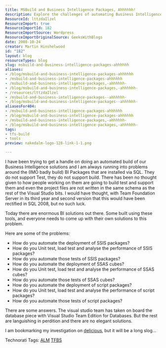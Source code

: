 ```yaml
---
title: MSBuild and Business Intelligence Packages, Ahhhhhh!
description: Explore the challenges of automating Business Intelligence builds with MSBuild. Discover solutions for SSIS and SSAS package deployment and testing.
ResourceId: lttzdaIlzel
ResourceImport: true
ResourceImportId: 182
ResourceImportSource: Wordpress
ResourceImportOriginalSource: GeeksWithBlogs
date: 2008-10-24
creator: Martin Hinshelwood
id: "182"
layout: blog
resourceTypes: blog
slug: msbuild-and-business-intelligence-packages-ahhhhhh
aliases:
- /blog/msbuild-and-business-intelligence-packages-ahhhhhh
- /msbuild-and-business-intelligence-packages-ahhhhhh
- /msbuild-and-business-intelligence-packages,-ahhhhhh-
- /blog/msbuild-and-business-intelligence-packages,-ahhhhhh-
- /resources/lttzdaIlzel
- /msbuild-and-business-intelligence-packages--ahhhhhh-
- /blog/msbuild-and-business-intelligence-packages--ahhhhhh-
aliasesFor404:
- /msbuild-and-business-intelligence-packages-ahhhhhh
- /blog/msbuild-and-business-intelligence-packages-ahhhhhh
- /msbuild-and-business-intelligence-packages,-ahhhhhh-
- /blog/msbuild-and-business-intelligence-packages,-ahhhhhh-
tags:
- tfs-build
- tools
preview: nakedalm-logo-128-link-1-1.png

---
```

I have been trying to get a handle on doing an automated build of our Business Intelligence solutions and I am always running into problems around the (IMO badly build) BI Packages that are installed via SQL. They do not support Test, they do not support build. There has been no thought given to how people working on them are going to build test and support them and even the project files are not written in the same schema as the rest of the Visual Studio bits. I would have thought, with Team Foundation Server in its third year and second version that this would have been rectified in SQL 2008, but no such luck.

Today there are enormous BI solutions out there. Some built using these tools, and everyone needs to come up with their own solutions to this problem.

Here are some of the problems:

- How do you automate the deployment of SSIS packages?
- How do you Unit test, load test and analyse the performance of SSIS packages?
- How do you automate those tests of SSIS packages?
- How do you automate the deployment of SSAS cubes?
- How do you Unit test, load test and analyse the performance of SSAS cubes?
- How do you automate those tests of SSAS cubes?
- How do you automate the deployment of script packages?
- How do you Unit test, load test and analyse the performance of script packages?
- How do you automate those tests of script packages?

There are some answers. The visual studio team has taken on board the database piece with Visual Studio Team Edition for Databases. But the rest are languishing in perdition and there are no elegant solutions.

I am bookmarking my investigation on [delicious](http://delicious.com/hinshelm/MSBuild), but it will be a long slog…

Technorati Tags: [ALM](http://technorati.com/tags/ALM) [TFBS](http://technorati.com/tags/TFBS)
